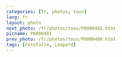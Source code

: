 ```yaml
---
categories: [fr, photos, tous]
lang: fr
layout: photo
next_photo: /fr/photos/tous/P0000482.html
picname: P0000481
prev_photo: /fr/photos/tous/P0000480.html
tags: [Fotofalle, Leopard]
---
```


